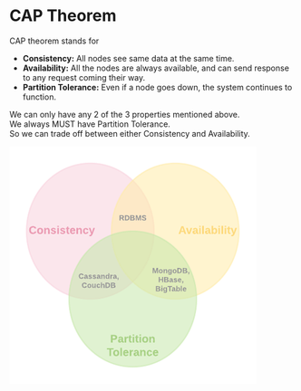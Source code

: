 <h1>CAP Theorem</h1>
  <p>CAP theorem stands for</p>
  <ul>
    <li><b>Consistency:</b> All nodes see same data at the same time.</li>
    <li><b>Availability:</b> All the nodes are always available, and can send response to any request coming their way.</li>
    <li><b>Partition Tolerance:</b> Even if a node goes down, the system continues to function.</li>
  </ul>
  <p>We can only have any 2 of the 3 properties mentioned above.<br/>
     We always MUST have Partition Tolerance.<br/>
     So we can trade off between either Consistency and Availability.
  </p>
  <img src="img/CAP.png">